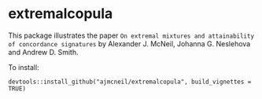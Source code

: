 # extremalcopula
This package illustrates the paper `On extremal mixtures and attainability of concordance signatures` by Alexander J. McNeil, Johanna G. Neslehova and Andrew D. Smith.

To install:

`devtools::install_github("ajmcneil/extremalcopula", build_vignettes = TRUE)`
